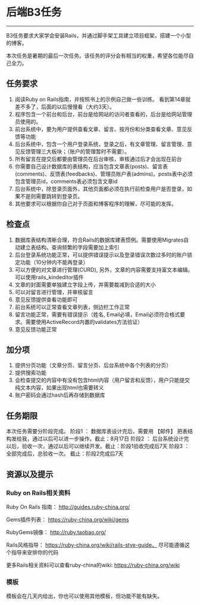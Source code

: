 # 后端B3任务
----

B3任务要求大家学会安装Rails，并通过脚手架工具建立项目框架，搭建一个小型的博客。

本次任务是暑期的最后一次任务。该任务的评分会有相当的权重，希望各位能尽自己全力。

## 任务要求
1. 阅读Ruby on Rails指南，并按照书上的示例自己做一些训练。 看到第14章就差不多了，后面的以后慢慢看（大约3天）。
2. 程序包含一个前台和后台，前台是给网站的访问者查看的，后台是给网站管理员使用的。
3. 前台系统中，要为用户提供查看文章、留言、按月份和分类查看文章、意见反馈等功能
4. 后台系统中，包含一个用户登录系统，登录之后，有文章管理、留言管理、意见反馈管理三大板块；（账户的管理暂时不需要）。
5. 所有留言在提交后都要由管理员在后台审核，审核通过后才会出现在前台
6. 你需要自己设计数据库的表结构，应当包含文章表(posts)、留言表(comments)、反馈表(feedbacks)、管理员账户表(admins)。posts表中必须包含管理员id，comments表必须包含文章id
7. 后台系统中，除登录页面外，其他页面都必须在执行前检查用户是否登录，如果不是则需要跳转到登录页。
8. 其他要求可以根据你自己对于页面和博客程序的理解，尽可能的发挥。


## 检查点
1. 数据库表结构清晰合理，符合Rails的数据库建表惯例。需要使用Migrates自动建立表结构。查询频繁的字段需要加上索引
2. 后台登录系统功能正常，可以提供错误提示以及登录错误次数过多时的账户锁定功能（10分钟内不能再登录）
3. 可以方便的对文章进行管理(CURD), 另外，文章的内容需要支持富文本编辑。可以使用rails_kindeditor插件
4. 文章的封面需要单独建立字段上传，并需要裁减到合适的大小
5. 可以对留言进行管理，并审核留言
6. 意见反馈提供查看功能即可
7. 前台系统可以正常查看文章列表，侧边栏工作正常
8. 留言功能正常，需要有错误提示（姓名, Email必填，Email必须符合格式要求。需要使用ActiveRecord内置的validates方法验证）
9. 意见反馈功能正常


## 加分项
1. 提供分页功能（文章分页、留言分页、后台系统中各个列表的分页）
2. 提供搜索功能
3. 会检查提交的内容中有没有包含html内容（用户留言和反馈），用户只能提交纯文本内容，如果出现html也需要转义
4. 账户密码会通过hash后再存储到数据库

## 任务期限
本次任务需要分阶段完成。
阶段1 ： 数据库表设计完后，需要用 【邮件】 把表结构发给我，通过以后可以进一步操作。截止：8月17日
阶段2 ： 后台系统设计完以后，验收一次，通过以后可以继续开发。截止：阶段1验收完成后7天
阶段3 ： 全部完成后，总验收一次。 截止：阶段2完成后7天

## 资源以及提示

### Ruby on Rails相关资料
Ruby On Rails 指南： http://guides.ruby-china.org/

Gems插件列表： https://ruby-china.org/wiki/gems

RubyGems镜像： http://ruby.taobao.org/

Rails风格指导： https://ruby-china.org/wiki/rails-stye-guide， 尽可能遵循这个指导来安排你的代码

更多Rails相关资料可以查看ruby-china的wiki: https://ruby-china.org/wiki

### 模板

模板会在几天内给出，你也可以使用其他模板，但功能不能有缺失。
